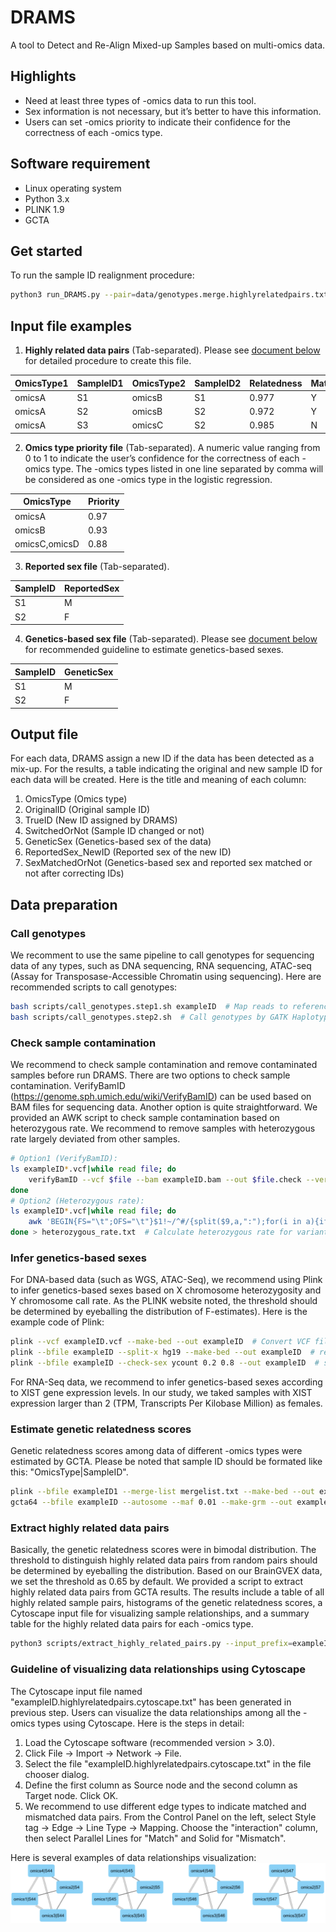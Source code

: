 # DRAMS
A tool to Detect and Re-Align Mixed-up Samples based on multi-omics data.

## Highlights
* Need at least three types of -omics data to run this tool.
* Sex information is not necessary, but it’s better to have this information.
* Users can set -omics priority to indicate their confidence for the correctness of each -omics type.

## Software requirement
* Linux operating system
* Python 3.x
* PLINK 1.9
* GCTA

## Get started
To run the sample ID realignment procedure:
```bash
python3 run_DRAMS.py --pair=data/genotypes.merge.highlyrelatedpairs.txt --prior=data/omics_priority --nsex=data/samplelist.reportedSex --gsex=data/samplelist.snpSex --output=data/res
```

## Input file examples
1. **Highly related data pairs** (Tab-separated). Please see [document below](#Estimate-genetic-relatedness-scores) for detailed procedure to create this file.

| OmicsType1 | SampleID1 | OmicsType2 | SampleID2 | Relatedness | Match |
| ---------- | --------- | ---------- | --------- | ----------- | ----- |
| omicsA | S1 | omicsB | S1 | 0.977 | Y |
| omicsA | S2 | omicsB | S2 | 0.972 | Y |
| omicsA | S3 | omicsC | S2 | 0.985 | N |

2. **Omics type priority file** (Tab-separated). A numeric value ranging from 0 to 1 to indicate the user’s confidence for the correctness of each -omics type. The -omics types listed in one line separated by comma will be considered as one -omics type in the logistic regression.

| OmicsType | Priority |
| ---------- | --------- |
| omicsA | 0.97 |
| omicsB | 0.93 |
| omicsC,omicsD | 0.88 |

3. **Reported sex file** (Tab-separated).

| SampleID | ReportedSex |
| ---------- | --------- |
| S1 | M |
| S2 | F |

4. **Genetics-based sex file** (Tab-separated). Please see [document below](#Infer-genetics-based-sexes) for recommended guideline to estimate genetics-based sexes.

| SampleID | GeneticSex |
| ---------- | --------- |
| S1 | M |
| S2 | F |

## Output file
For each data, DRAMS assign a new ID if the data has been detected as a mix-up. For the results, a table indicating the original and new sample ID for each data will be created. Here is the title and meaning of each column:
1. OmicsType (Omics type)
1. OriginalID (Original sample ID)
1. TrueID (New ID assigned by DRAMS)
1. SwitchedOrNot (Sample ID changed or not)
1. GeneticSex (Genetics-based sex of the data)
1. ReportedSex_NewID (Reported sex of the new ID)
1. SexMatchedOrNot (Genetics-based sex and reported sex matched or not after correcting IDs)

## Data preparation
### Call genotypes
We recomment to use the same pipeline to call genotypes for sequencing data of any types, such as DNA sequencing, RNA sequencing, ATAC-seq (Assay for Transposase-Accessible Chromatin using sequencing). Here are recommended scripts to call genotypes:
```bash
bash scripts/call_genotypes.step1.sh exampleID  # Map reads to reference genome and Base Quality Score Recalibration (BQSR)
bash scripts/call_genotypes.step2.sh  # Call genotypes by GATK HaplotypeCaller
```

### Check sample contamination
We recommend to check sample contamination and remove contaminated samples before run DRAMS. There are two options to check sample contamination. VerifyBamID (https://genome.sph.umich.edu/wiki/VerifyBamID) can be used based on BAM files for sequencing data. Another option is quite straightforward. We provided an AWK script to check sample contamination based on heterozygous rate. We recommend to remove samples with heterozygous rate largely deviated from other samples.
```bash
# Option1 (VerifyBamID):
ls exampleID*.vcf|while read file; do 
    verifyBamID --vcf $file --bam exampleID.bam --out $file.check --verbose --ignoreRG
done
# Option2 (Heterozygous rate):
ls exampleID*.vcf|while read file; do 
    awk 'BEGIN{FS="\t";OFS="\t"}$1!~/^#/{split($9,a,":");for(i in a){if(a[i]=="GQ") GQi=i;if(a[i]=="DP") DPi=i};split($10,a,":");if(a[GQi]<10||a[DPi]<3||a[DPi]>60) next;if($10~/^0\/0/){hom0++}else if($10~/^0\/1/){het++}else if($10~/^1\/1/){hom1++}}END{print "'$file'",hom0,het,hom1,het/(hom0+het+hom1)}' $file
done > heterozygous_rate.txt  # Calculate heterozygous rate for variants with GQ>=10 and 3<=DP<=60.
```

### Infer genetics-based sexes
For DNA-based data (such as WGS, ATAC-Seq), we recommend using Plink to infer genetics-based sexes based on X chromosome heterozygosity and Y chromosome call rate. As the PLINK website noted, the threshold should be determined by eyeballing the distribution of F-estimates). Here is the example code of Plink:
```bash
plink --vcf exampleID.vcf --make-bed --out exampleID  # Convert VCF file to PLINK file (PLINK 1.9)
plink --bfile exampleID --split-x hg19 --make-bed --out exampleID  # remove X chromosome pseudo-autosomal region
plink --bfile exampleID --check-sex ycount 0.2 0.8 --out exampleID  # sexcheck (Use default 0.2/0.8 F-statistic thresholds temporarily. As the PLINK website noted, the threshold should be determined by eyeballing the distribution of F-estimates)
```
For RNA-Seq data, we recommend to infer genetics-based sexes according to XIST gene expression levels. In our study, we taked samples with XIST expression larger than 2 (TPM, Transcripts Per Kilobase Million) as females.

### Estimate genetic relatedness scores
Genetic relatedness scores among data of different -omics types were estimated by GCTA.
Please be noted that sample ID should be formated like this: "OmicsType|SampleID".
```bash
plink --bfile exampleID1 --merge-list mergelist.txt --make-bed --out exampleID.merge  # Merge input files, each file per line for the merge list.
gcta64 --bfile exampleID --autosome --maf 0.01 --make-grm --out exampleID  # Estimate genetic relatedness by GCTA
```

### Extract highly related data pairs
Basically, the genetic relatedness scores were in bimodal distribution. The threshold to distinguish highly related data pairs from random pairs should be determined by eyeballing the distribution. Based on our BrainGVEX data, we set the threshold as 0.65 by default. We provided a script to extract highly related data pairs from GCTA results. The results include a table of all highly related sample pairs, histograms of the genetic relatedness scores, a Cytoscape input file for visualizing sample relationships, and a summary table for the highly related data pairs for each -omics type.
```bash
python3 scripts/extract_highly_related_pairs.py --input_prefix=exampleID --output_prefix=exampleID --threshold=0.65  --plot
```

### Guideline of visualizing data relationships using Cytoscape
The Cytoscape input file named "exampleID.highlyrelatedpairs.cytoscape.txt" has been generated in previous step. Users can visualize the data relationships among all the -omics types using Cytoscape. Here is the steps in detail:
1. Load the Cytoscape software (recommended version > 3.0).
1. Click File -> Import -> Network -> File.
1. Select the file "exampleID.highlyrelatedpairs.cytoscape.txt" in the file chooser dialog.
1. Define the first column as Source node and the second column as Target node. Click OK.
1. We recommend to use different edge types to indicate matched and mismatched data pairs. From the Control Panel on the left, select Style tag -> Edge -> Line Type -> Mapping. Choose the "interaction" column, then select Parallel Lines for "Match" and Solid for "Mismatch".

Here is several examples of data relationships visualization:
![GitHub Logo](/images/SampleRelationExample.png)


